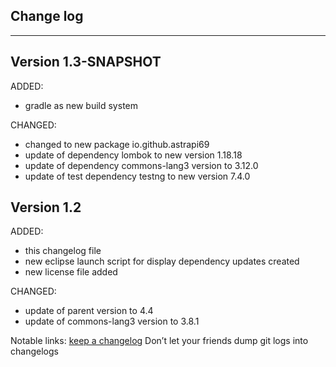 ## Change log
----------------------

Version 1.3-SNAPSHOT
-------------

ADDED:

- gradle as new build system

CHANGED:

- changed to new package io.github.astrapi69
- update of dependency lombok to new version 1.18.18
- update of dependency commons-lang3 version to 3.12.0
- update of test dependency testng to new version 7.4.0

Version 1.2
-------------

ADDED:

- this changelog file
- new eclipse launch script for display dependency updates created
- new license file added

CHANGED:

- update of parent version to 4.4
- update of commons-lang3 version to 3.8.1

Notable links:
[keep a changelog](http://keepachangelog.com/en/1.0.0/) Don’t let your friends dump git logs into
changelogs

